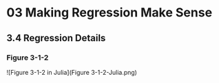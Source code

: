 # 03 Making Regression Make Sense
## 3.4 Regression Details

### Figure 3-1-2

![Figure 3-1-2 in Julia](Figure 3-1-2-Julia.png)
